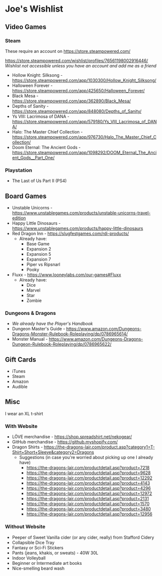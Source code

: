 # Joe's Wishlist

## Video Games

### Steam
These require an account on https://store.steampowered.com/

https://store.steampowered.com/wishlist/profiles/76561198002916446/  
*Wishlist not accessible unless you have an account and add me as a friend*

- Hollow Knight: Silksong - https://store.steampowered.com/app/1030300/Hollow_Knight_Silksong/
- Halloween Forever - https://store.steampowered.com/app/425650/Halloween_Forever/
- Black Mesa - https://store.steampowered.com/app/362890/Black_Mesa/
- Depths of Sanity - https://store.steampowered.com/app/848080/Depths_of_Sanity/
- Ys VIII: Lacrimosa of DANA - https://store.steampowered.com/app/579180/Ys_VIII_Lacrimosa_of_DANA/
- Halo: The Master Chief Collection - https://store.steampowered.com/app/976730/Halo_The_Master_Chief_Collection/
- Doom Eternal: The Ancient Gods - https://store.steampowered.com/app/1098292/DOOM_Eternal_The_Ancient_Gods__Part_One/

### Playstation
- The Last of Us Part II (PS4)

## Board Games
- Unstable Unicorns - https://www.unstablegames.com/products/unstable-unicorns-travel-edition
- Happy Little Dinosaurs - https://www.unstablegames.com/products/happy-little-dinosaurs
- Red Dragon Inn - https://slugfestgames.com/rdi-products/
  - Already have:
    - Base Game
    - Expansion 2
    - Expansion 5
    - Expansion 7
    - Piper vs Ripsnarl
    - Pooky
- Fluxx - https://www.looneylabs.com/our-games#Fluxx
  - Already have:
    - Dice
    - Marvel
    - Star
    - Zombie

### Dungeons & Dragons
- *We already have the Player's Handbook*
- Dungeon Master's Guide - https://www.amazon.com/Dungeons-Dragons-Monster-Rulebook-Roleplaying/dp/0786965614/
- Monster Manual - https://www.amazon.com/Dungeons-Dragons-Dungeon-Rulebook-Roleplaying/dp/0786965622/

## Gift Cards
- iTunes
- Steam
- Amazon
- Audible

## Misc
I wear an XL t-shirt

### With Website

- LÖVE merchandise - https://shop.spreadshirt.net/nekogear/
- GitHub merchandise - https://github.myshopify.com/
- Dragon Shirts - https://the-dragons-lair.com/product.asp?category1=T-Shirt+Short+Sleeve&category2=Dragons
  - Suggestions (in case you're worried about picking up one I already have)
    - https://the-dragons-lair.com/productdetail.asp?product=7218
    - https://the-dragons-lair.com/productdetail.asp?product=9628
    - https://the-dragons-lair.com/productdetail.asp?product=12292
    - https://the-dragons-lair.com/productdetail.asp?product=4143
    - https://the-dragons-lair.com/productdetail.asp?product=4296
    - https://the-dragons-lair.com/productdetail.asp?product=12972
    - https://the-dragons-lair.com/productdetail.asp?product=2131
    - https://the-dragons-lair.com/productdetail.asp?product=1570
    - https://the-dragons-lair.com/productdetail.asp?product=3480
    - https://the-dragons-lair.com/productdetail.asp?product=12956

### Without Website
- Peeper of Sweet Vanilla cider (or any cider, really) from Stafford Cidery
- Collapsible Dice Tray
- Fantasy or Sci-Fi Stickers
- Pants (jeans, khakis, or sweats) - 40W 30L
- Indoor Volleyball
- Beginner or Intermediate art books
- Nice-smelling beard wash
